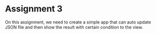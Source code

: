 # Assignment 3

On this assignment, we need to create a simple app that can auto update JSON file and then show the result with certain condition to the view.